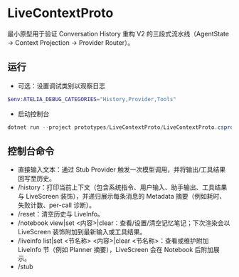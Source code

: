 # LiveContextProto

最小原型用于验证 Conversation History 重构 V2 的三段式流水线（AgentState → Context Projection → Provider Router）。

## 运行

- 可选：设置调试类别以观察日志

```powershell
$env:ATELIA_DEBUG_CATEGORIES="History,Provider,Tools"
```

- 启动控制台

```powershell
dotnet run --project prototypes/LiveContextProto/LiveContextProto.csproj
```

## 控制台命令
- 直接输入文本：通过 Stub Provider 触发一次模型调用，并将输出/工具结果回写至历史。
- /history：打印当前上下文（包含系统指令、用户输入、助手输出、工具结果与 LiveScreen 装饰），并递归展示每条消息的 Metadata 摘要（例如耗时、失败计数、per-call 诊断）。
- /reset：清空历史与 LiveInfo。
- /notebook view|set <内容>|clear：查看/设置/清空记忆笔记；下次渲染会以 LiveScreen 装饰附加到最新输入或工具结果。
- /liveinfo list|set <节名称> <内容>|clear <节名称>：查看或维护附加 LiveInfo 节（例如 Planner 摘要），LiveScreen 会在 Notebook 后附加展示。
- /stub <script> [文本]：使用指定脚本触发一次调用；未提供文本时直接使用当前上下文。
  - 内置脚本：default、fail、multi（位于 `Provider/StubScripts`）。
- /tool sample|fail：通过内置 ToolExecutor 执行 `memory.search` 或 `diagnostics.raise` 工具，并将结果回写历史，同时打印调用耗时与聚合后的 Metadata。
- /demo conversation：构造一段示例对话与 Notebook 快照。
- /exit：退出。

> 小贴士：命令输出的 Metadata 会跳过重复的 `token_usage` 字段，若需更详细的调试日志，可同时开启 `ATELIA_DEBUG_CATEGORIES=History,Provider,Tools`。

## 结构
- `State/`：AgentState 与 HistoryEntry 分层（ModelInput/ModelOutput/ToolResults），`RenderLiveContext()` 负责上下文投影与 LiveScreen 装饰。
- `Provider/`：
  - `IProviderClient`：统一模型调用接口（返回 `IAsyncEnumerable<ModelOutputDelta>`）。
  - `ProviderRouter`：按策略选择 Provider，并生成 `ModelInvocationDescriptor`。
  - `ModelOutputAccumulator`：聚合 delta → `ModelOutputEntry`/`ToolResultsEntry`，并回填 `TokenUsage` 元数据。
  - `Stub/StubProviderClient`：从 JSON 脚本产生增量，支持占位符 `{{last_user_input}}`。
- `Tools/`：
  - `ToolExecutor`：根据 `ToolCallRequest` 查找注册的工具适配器，记录耗时并生成 `ToolCallResult`。
  - `SampleMemorySearchTool` / `SampleDiagnosticsTool`：控制台与 Stub Provider 的示例工具实现。
  - `ToolResultMetadataHelper`：为工具结果追加统计信息（调用数量、失败数量、耗时等）。

## 测试

```powershell
dotnet test prototypes/LiveContextProto.Tests/Atelia.LiveContextProto.Tests.csproj
```

覆盖点：
- 时间戳注入与上下文顺序
- LiveScreen 装饰只应用于最新一条可装饰消息
- 增量聚合（内容/工具调用/TokenUsage）与错误路径（仅 ExecuteError）
- ToolExecutor 自动执行模型声明的工具调用，并将耗时/失败信息写入 Metadata
